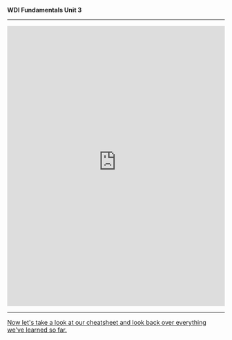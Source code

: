 **WDI Fundamentals Unit 3**

---

<iframe id="typeform-full" width="100%" height="650px" frameborder="0" src="https://ga-immersives.typeform.com/to/cWbsVI"></iframe>

<script type="text/javascript" src="https://s3-eu-west-1.amazonaws.com/share.typeform.com/embed.js"></script>

---

[Now let's take a look at our cheatsheet and look back over everything we've learned so far.](11_cheatsheet.md)
